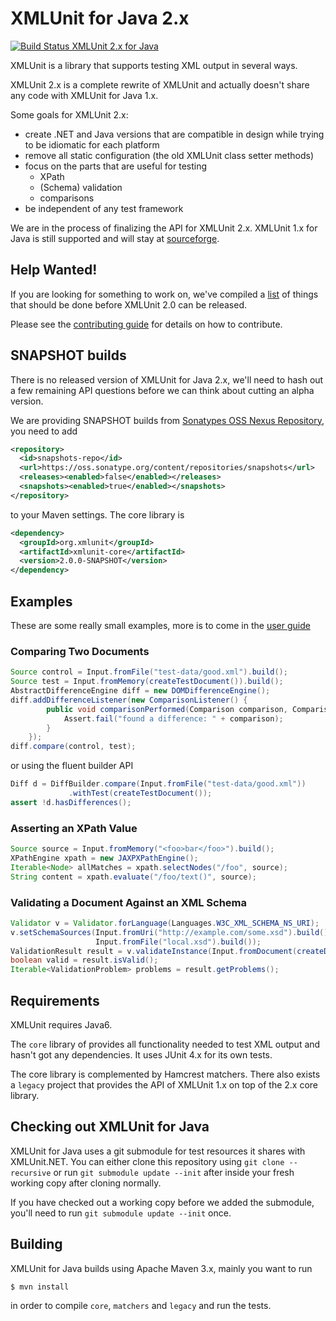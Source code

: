 XMLUnit for Java 2.x
====================

[![Build Status XMLUnit 2.x for Java](https://travis-ci.org/xmlunit/xmlunit.svg?branch=master)](https://travis-ci.org/xmlunit/xmlunit)

XMLUnit is a library that supports testing XML output in several ways.

XMLUnit 2.x is a complete rewrite of XMLUnit and actually doesn't
share any code with XMLUnit for Java 1.x.

Some goals for XMLUnit 2.x:

* create .NET and Java versions that are compatible in design while
  trying to be idiomatic for each platform
* remove all static configuration (the old XMLUnit class setter methods)
* focus on the parts that are useful for testing
  - XPath
  - (Schema) validation
  - comparisons
* be independent of any test framework

We are in the process of finalizing the API for XMLUnit 2.x.  XMLUnit
1.x for Java is still supported and will stay at
[sourceforge](https://sourceforge.net/projects/xmlunit/).

## Help Wanted!

If you are looking for something to work on, we've compiled a
[list](HELP_WANTED.md) of things that should be done before XMLUnit
2.0 can be released.

Please see the [contributing guide](CONTRIBUTING.md) for details on
how to contribute.

## SNAPSHOT builds

There is no released version of XMLUnit for Java 2.x, we'll need to
hash out a few remaining API questions before we can think about
cutting an alpha version.

We are providing SNAPSHOT builds from
[Sonatypes OSS Nexus Repository](https://oss.sonatype.org/content/repositories/snapshots/org/xmlunit/),
you need to add

```xml
<repository>
  <id>snapshots-repo</id>
  <url>https://oss.sonatype.org/content/repositories/snapshots</url>
  <releases><enabled>false</enabled></releases>
  <snapshots><enabled>true</enabled></snapshots>
</repository>
```

to your Maven settings.  The core library is

```xml
<dependency>
  <groupId>org.xmlunit</groupId>
  <artifactId>xmlunit-core</artifactId>
  <version>2.0.0-SNAPSHOT</version>
</dependency>
```

## Examples

These are some really small examples, more is to come in the [user guide](https://github.com/xmlunit/user-guide/wiki)

### Comparing Two Documents

```java
Source control = Input.fromFile("test-data/good.xml").build();
Source test = Input.fromMemory(createTestDocument()).build();
AbstractDifferenceEngine diff = new DOMDifferenceEngine();
diff.addDifferenceListener(new ComparisonListener() {
        public void comparisonPerformed(Comparison comparison, ComparisonResult outcome) {
            Assert.fail("found a difference: " + comparison);
        }
    });
diff.compare(control, test);
```

or using the fluent builder API

```java
Diff d = DiffBuilder.compare(Input.fromFile("test-data/good.xml"))
             .withTest(createTestDocument());
assert !d.hasDifferences();
```

### Asserting an XPath Value

```java
Source source = Input.fromMemory("<foo>bar</foo>").build();
XPathEngine xpath = new JAXPXPathEngine();
Iterable<Node> allMatches = xpath.selectNodes("/foo", source);
String content = xpath.evaluate("/foo/text()", source);
```

### Validating a Document Against an XML Schema

```java
Validator v = Validator.forLanguage(Languages.W3C_XML_SCHEMA_NS_URI);
v.setSchemaSources(Input.fromUri("http://example.com/some.xsd").build(),
                   Input.fromFile("local.xsd").build());
ValidationResult result = v.validateInstance(Input.fromDocument(createDocument()).build());
boolean valid = result.isValid();
Iterable<ValidationProblem> problems = result.getProblems();
```

## Requirements

XMLUnit requires Java6.

The `core` library of provides all functionality needed to test XML
output and hasn't got any dependencies.  It uses JUnit 4.x for its own
tests.

The core library is complemented by Hamcrest matchers.  There also
exists a `legacy` project that provides the API of XMLUnit 1.x on top
of the 2.x core library.

## Checking out XMLUnit for Java

XMLUnit for Java uses a git submodule for test resources it shares
with XMLUnit.NET.  You can either clone this repository using `git
clone --recursive` or run `git submodule update --init` after inside
your fresh working copy after cloning normally.

If you have checked out a working copy before we added the submodule,
you'll need to run `git submodule update --init` once.

## Building

XMLUnit for Java builds using Apache Maven 3.x, mainly you want to run

```sh
$ mvn install
```

in order to compile `core`, `matchers` and `legacy` and run the
tests.

